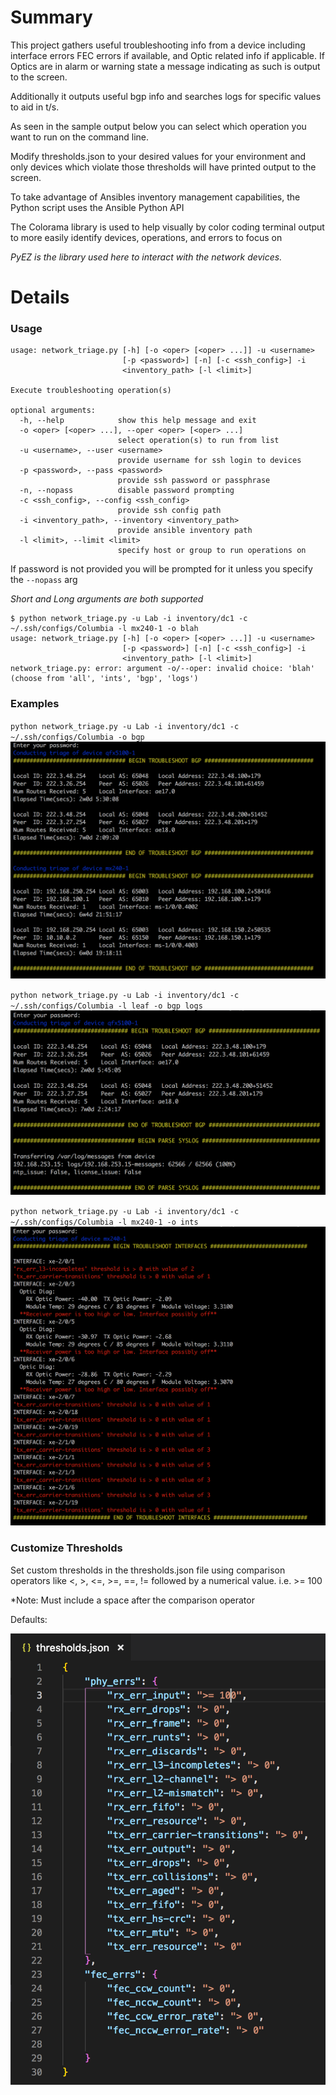# Summary
This project gathers useful troubleshooting info from a device including interface errors
FEC errors if available, and Optic related info if applicable. If Optics are in alarm or warning
state a message indicating as such is output to the screen.

Additionally it outputs useful bgp info and searches logs for specific values to aid in t/s.

As seen in the sample output below you can select which operation you want to run on the command line.

Modify thresholds.json to your desired values for your environment and only devices which violate
those thresholds will have printed output to the screen.

To take advantage of Ansibles inventory management capabilities, the Python script uses the Ansible Python API

The Colorama library is used to help visually by color coding terminal output to more easily identify devices, operations, and errors to focus on

*PyEZ is the library used here to interact with the network devices.*

# Details
### Usage
```
usage: network_triage.py [-h] [-o <oper> [<oper> ...]] -u <username>
                         [-p <password>] [-n] [-c <ssh_config>] -i
                         <inventory_path> [-l <limit>]

Execute troubleshooting operation(s)

optional arguments:
  -h, --help            show this help message and exit
  -o <oper> [<oper> ...], --oper <oper> [<oper> ...]
                        select operation(s) to run from list
  -u <username>, --user <username>
                        provide username for ssh login to devices
  -p <password>, --pass <password>
                        provide ssh password or passphrase
  -n, --nopass          disable password prompting
  -c <ssh_config>, --config <ssh_config>
                        provide ssh config path
  -i <inventory_path>, --inventory <inventory_path>
                        provide ansible inventory path
  -l <limit>, --limit <limit>
                        specify host or group to run operations on
```
If password is not provided you will be prompted for it unless you specify the `--nopass` arg

*Short and Long arguments are both supported*

```
$ python network_triage.py -u Lab -i inventory/dc1 -c ~/.ssh/configs/Columbia -l mx240-1 -o blah
usage: network_triage.py [-h] [-o <oper> [<oper> ...]] -u <username>
                         [-p <password>] [-n] [-c <ssh_config>] -i
                         <inventory_path> [-l <limit>]
network_triage.py: error: argument -o/--oper: invalid choice: 'blah' (choose from 'all', 'ints', 'bgp', 'logs')
```

### Examples
`python network_triage.py -u Lab -i inventory/dc1 -c ~/.ssh/configs/Columbia -o bgp`
<img src="docs/example1.png">

`python network_triage.py -u Lab -i inventory/dc1 -c ~/.ssh/configs/Columbia -l leaf -o bgp logs`
<img src="docs/example2.png">

`python network_triage.py -u Lab -i inventory/dc1 -c ~/.ssh/configs/Columbia -l mx240-1 -o ints`
<img src="docs/example3.png">

### Customize Thresholds
Set custom thresholds in the thresholds.json file using comparison operators like <, >, <=, >=, ==, != followed by a numerical value.
i.e. >= 100

*Note: Must include a space after the comparison operator

Defaults:

<img src="docs/thresholds.png">
